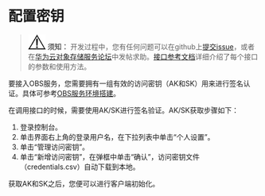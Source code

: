 # 配置密钥<a name="obs_21_0201"></a>

>![](public_sys-resources/icon-notice.gif) **须知：** 
>开发过程中，您有任何问题可以在github上[提交issue](https://github.com/huaweicloud/huaweicloud-sdk-java-obs/issues)，或者在[华为云对象存储服务论坛](https://bbs.huaweicloud.com/forum/forum-620-1.html)中发帖求助。[接口参考文档](https://obssdk.obs.cn-north-1.myhuaweicloud.com/apidoc/cn/java/index.html)详细介绍了每个接口的参数和使用方法。

要接入OBS服务，您需要拥有一组有效的访问密钥（AK和SK）用来进行签名认证。具体可参考[OBS服务环境搭建](OBS服务环境搭建.md)。

在调用接口的时候，需要使用AK/SK进行签名验证。AK/SK获取步骤如下：

1.  登录控制台。
2.  单击界面右上角的登录用户名，在下拉列表中单击“个人设置”。
3.  单击“管理访问密钥”。
4.  单击“新增访问密钥”，在弹框中单击“确认”，访问密钥文件（credentials.csv）自动下载到本地。

获取AK和SK之后，您便可以进行客户端初始化。

